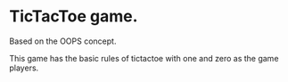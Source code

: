 # TicTacToe game. 

Based on the OOPS concept.

This game has the basic rules of tictactoe with one and zero as the game players.
